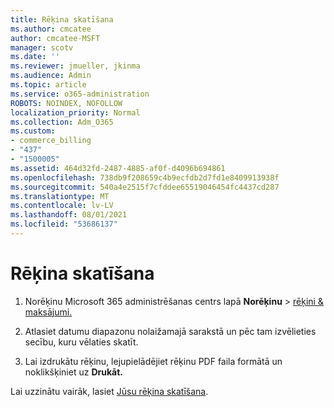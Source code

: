 ```yaml
---
title: Rēķina skatīšana
ms.author: cmcatee
author: cmcatee-MSFT
manager: scotv
ms.date: ''
ms.reviewer: jmueller, jkinma
ms.audience: Admin
ms.topic: article
ms.service: o365-administration
ROBOTS: NOINDEX, NOFOLLOW
localization_priority: Normal
ms.collection: Adm_O365
ms.custom:
- commerce_billing
- "437"
- "1500005"
ms.assetid: 464d32fd-2487-4885-af0f-d4096b694861
ms.openlocfilehash: 738db9f208659c4b9ecfdb2d7fd1e8409913938f
ms.sourcegitcommit: 540a4e2515f7cfddee65519046454fc4437cd287
ms.translationtype: MT
ms.contentlocale: lv-LV
ms.lasthandoff: 08/01/2021
ms.locfileid: "53686137"
---
```

# <a name="view-my-bill-or-invoice"></a>Rēķina skatīšana

1. Norēķinu Microsoft 365 administrēšanas centrs lapā **Norēķinu** \> [rēķini & maksājumi.](https://go.microsoft.com/fwlink/p/?linkid=848039)

2. Atlasiet datumu diapazonu nolaižamajā sarakstā un pēc tam izvēlieties secību, kuru vēlaties skatīt.

3. Lai izdrukātu rēķinu, lejupielādējiet rēķinu PDF faila formātā un noklikšķiniet uz **Drukāt.**

Lai uzzinātu vairāk, lasiet [Jūsu rēķina skatīšana](/microsoft-365/commerce/billing-and-payments/view-your-bill-or-invoice).
